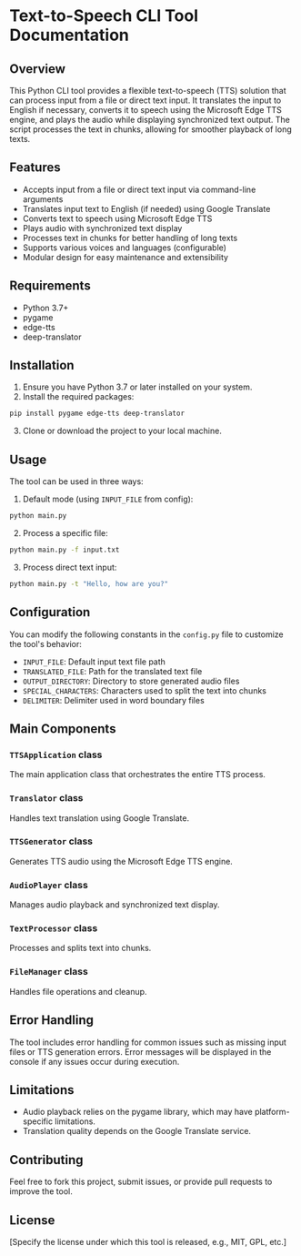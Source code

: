 # Text-to-Speech CLI Tool Documentation

## Overview

This Python CLI tool provides a flexible text-to-speech (TTS) solution that can process input from a file or direct text input. It translates the input to English if necessary, converts it to speech using the Microsoft Edge TTS engine, and plays the audio while displaying synchronized text output. The script processes the text in chunks, allowing for smoother playback of long texts.

## Features

- Accepts input from a file or direct text input via command-line arguments
- Translates input text to English (if needed) using Google Translate
- Converts text to speech using Microsoft Edge TTS
- Plays audio with synchronized text display
- Processes text in chunks for better handling of long texts
- Supports various voices and languages (configurable)
- Modular design for easy maintenance and extensibility

## Requirements

- Python 3.7+
- pygame
- edge-tts
- deep-translator

## Installation

1. Ensure you have Python 3.7 or later installed on your system.
2. Install the required packages:

```bash
pip install pygame edge-tts deep-translator
```

3. Clone or download the project to your local machine.

## Usage

The tool can be used in three ways:

1. Default mode (using `INPUT_FILE` from config):
```bash
python main.py
```

2. Process a specific file:
```bash
python main.py -f input.txt
```

3. Process direct text input:
```bash
python main.py -t "Hello, how are you?"
```

## Configuration

You can modify the following constants in the `config.py` file to customize the tool's behavior:

- `INPUT_FILE`: Default input text file path
- `TRANSLATED_FILE`: Path for the translated text file
- `OUTPUT_DIRECTORY`: Directory to store generated audio files
- `SPECIAL_CHARACTERS`: Characters used to split the text into chunks
- `DELIMITER`: Delimiter used in word boundary files

## Main Components

### `TTSApplication` class

The main application class that orchestrates the entire TTS process.

### `Translator` class

Handles text translation using Google Translate.

### `TTSGenerator` class

Generates TTS audio using the Microsoft Edge TTS engine.

### `AudioPlayer` class

Manages audio playback and synchronized text display.

### `TextProcessor` class

Processes and splits text into chunks.

### `FileManager` class

Handles file operations and cleanup.

## Error Handling

The tool includes error handling for common issues such as missing input files or TTS generation errors. Error messages will be displayed in the console if any issues occur during execution.

## Limitations

- Audio playback relies on the pygame library, which may have platform-specific limitations.
- Translation quality depends on the Google Translate service.

## Contributing

Feel free to fork this project, submit issues, or provide pull requests to improve the tool.

## License

[Specify the license under which this tool is released, e.g., MIT, GPL, etc.]
